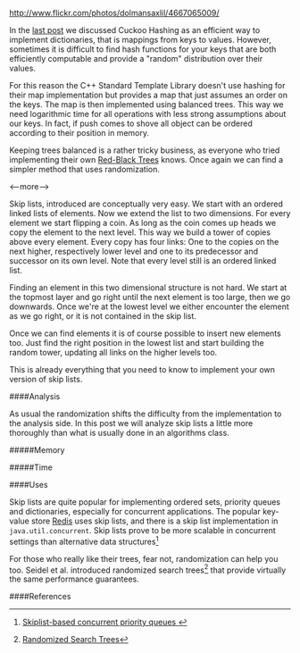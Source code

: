 http://www.flickr.com/photos/dolmansaxlil/4667065009/

In the [last post]() we discussed Cuckoo Hashing as an efficient way to implement dictionaries, that is mappings from keys to values. However, sometimes it is difficult to find hash functions for your keys that are both efficiently computable and provide a "random" distribution over their values.

For this reason the C++ Standard Template Library doesn't use hashing for their map implementation but provides a map that just assumes an order on the keys. The map is then implemented using balanced trees. This way we need logarithmic time for all operations with less strong assumptions about our keys. In fact, if push comes to shove all object can be ordered according to their position in memory.

Keeping trees balanced is a rather tricky business, as everyone who tried implementing their own [Red-Black Trees]() knows. Once again we can find a simpler method that uses randomization.

<--more-->

Skip lists, introduced  are conceptually very easy. We start with an ordered linked lists of elements. Now we extend the list to two dimensions. For every element we start flipping a coin. As long as the coin comes up heads we copy the element to the next level. This way we build a tower of copies above every element. Every copy has four links: One to the copies on the next higher, respectively lower level and one to its predecessor and successor on its own level. Note that every level still is an ordered linked list.

Finding an element in this two dimensional structure is not hard. We start at the topmost layer and go right until the next element is too large, then we go downwards. Once we're at the lowest level we either encounter the element as we go right, or it is not contained in the skip list.

Once we can find elements it is of course possible to insert new elements too. Just find the right position in the lowest list and start building the random tower, updating all links on the higher levels too.

This is already everything that you need to know to implement your own version of skip lists.

####Analysis

As usual the randomization shifts the difficulty from the implementation to the analysis side. In this post we will analyze skip lists a little more thoroughly than what is usually done in an algorithms class.

#####Memory

#####Time

####Uses

Skip lists are quite popular for implementing ordered sets, priority queues and dictionaries, especially for concurrent applications. The popular key-value store [Redis](http://redis.io) uses skip lists, and there is a skip list implementation in `java.util.concurrent`. Skip lists prove to be more scalable in concurrent settings than alternative data structures[^1]

For those who really like their trees, fear not, randomization can help you too. Seidel et al. introduced randomized search trees[^2] that provide virtually the same performance guarantees.

####References

[^0]: [Skip Lists: A Probabilistic Alternative to Balanced Trees](http://citeseerx.ist.psu.edu/viewdoc/download?doi=10.1.1.85.9211&rep=rep1&type=pdf) (PDF)
[^1]: [Skiplist-based concurrent priority queues ](http://ieeexplore.ieee.org/xpl/freeabs\_all.jsp?arnumber=845994)
[^2]: [Randomized Search Trees](http://www.google.de/url?sa=t&rct=j&q=randomized+search+trees&source=web&cd=2&ved=0CDIQFjAB&url=http%3A%2F%2Fpeople.ischool.berkeley.edu%2F%257Earagon%2Fpubs%2Frst89.pdf&ei=V5nSTvn6M-\_b4QThrYk\_&usg=AFQjCNG8nooKQXe6-AOq7Ute-cqotaL-gg&cad=rja)